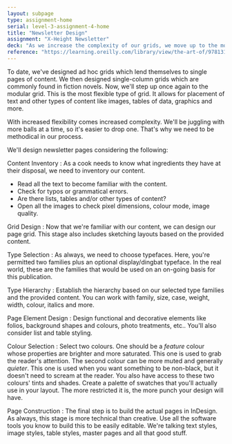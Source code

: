 ```yaml
---
layout: subpage
type: assignment-home
serial: level-3-assignment-4-home
title: "Newsletter Design"
assignment: "X-Height Newsletter"
deck: "As we increase the complexity of our grids, we move up to the modular grid. This is ideal for newsletter page layouts."
reference: "https://learning.oreilly.com/library/view/the-art-of/9781315301532/xhtml/14_Chapter08.xhtml"
---
```

To date, we've designed ad hoc grids which lend themselves to single pages of content. We then designed single-column grids which are commonly found in fiction novels. Now, we'll step up once again to the modular grid. This is the most flexible type of grid. It allows for placement of text and other types of content like images, tables of data, graphics and more.

With increased flexibility comes increased complexity. We'll be juggling with more balls at a time, so it's easier to drop one. That's why we need to be methodical in our process.

We'll design newsletter pages considering the following:

Content Inventory
: As a cook needs to know what ingredients they have at their disposal, we need to inventory our content.

- Read all the text to become familiar with the content.
- Check for typos or grammatical errors.
- Are there lists, tables and/or other types of content?
- Open all the images to check pixel dimensions, colour mode, image quality.

Grid Design
: Now that we're familiar with our content, we can design our page grid. This stage also includes sketching layouts based on the provided content.

Type Selection
: As always, we need to choose typefaces. Here, you're permitted two families plus an optional display/dingbat typeface. In the real world, these are the families that would be used on an on-going basis for this publication.

Type Hierarchy
: Establish the hierarchy based on our selected type families and the provided content. You can work with family, size, case, weight, width, colour, italics and more.

Page Element Design
: Design functional and decorative elements like folios, background shapes and colours, photo treatments, etc.. You'll also consider list and table styling.

Colour Selection
: Select two colours. One should be a *feature* colour whose properties are brighter and more saturated. This one is used to grab the reader's attention. The second colour can be more muted and generally *quieter*. This one is used when you want something to be non-black, but it doesn't need to scream at the reader. You also have access to these two colours' tints and shades. Create a palette of swatches that you'll actually use in your layout. The more restricted it is, the more punch your design will have.

Page Construction
: The final step is to build the actual pages in InDesign. As always, this stage is more technical than creative. Use all the software tools you know to build this to be easily editable. We're talking text styles, image styles, table styles, master pages and all that good stuff.